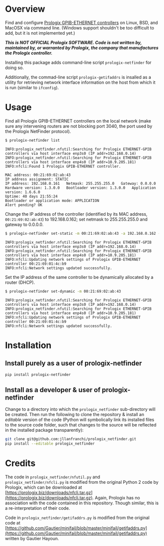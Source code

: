 # Overview

Find and configure [Prologix GPIB-ETHERNET controllers](https://prologix.biz/product/gpib-ethernet-controller/) on Linux, BSD, and MacOSX via command line. (Windows support shouldn't be too difficult to add, but it is not implemented yet.)

_**This is NOT OFFICIAL Prologix SOFTWARE. Code is not written by, maintained by, or warranted by Prologix, the company that manufactures the Prologix controller.**_

Installing this package adds command-line script `prologix-netfinder` for doing so.

Additionally, the commad-line script `prologix-getifaddrs` is insalled as a utility for retrieving network interface information on the host from which it is run (similar to `ifconfig`).

# Usage

Find all Prologix GPIB-ETHERNET controllers on the local network (make sure any intervening routers are not blocking port 3040, the port used by the Prologix NetFinder protocol).

```bash
$ prologix-netfinder list
```

```
INFO:prologix_netfinder.nfutil:Searching for Prologix ETHERNET-GPIB controllers via host interface enp3s0 (IP addr=192.168.0.14)
INFO:prologix_netfinder.nfutil:Searching for Prologix ETHERNET-GPIB controllers via host interface enp4s0 (IP addr=10.9.205.181)
INFO:nfcli:Found 1 Prologix GPIB-ETHERNET controller.

MAC address: 00:21:69:02:ab:43
IP address assignment: STATIC
IP address: 192.168.0.161   Netmask: 255.255.255.0   Gateway: 0.0.0.0
Hardware version: 1.3.0.0   Bootloader version: 1.3.0.0   Application version: 1.6.6.0
Uptime: 40 days 21:55:24
Bootloader or application mode: APPLICATION
Alert pending? OK
```

Change the IP address of the controller (identified by its MAC address, `00:21:69:02:ab:43`) to 192.168.0.162; set netmask to 255.255.255.0 and gateway to 0.0.0.0.

```bash
$ prologix-netfinder set-static -m 00:21:69:02:ab:43 -a 192.168.0.162 -n 255.255.255.0 -g 0.0.0.0 
```

```
INFO:prologix_netfinder.nfutil:Searching for Prologix ETHERNET-GPIB controllers via host interface enp3s0 (IP addr=192.168.0.14)
INFO:prologix_netfinder.nfutil:Searching for Prologix ETHERNET-GPIB controllers via host interface enp4s0 (IP addr=10.9.205.181)
INFO:nfcli:Updating network settings of Prologix GPIB-ETHERNET controller 00:21:69:01:4c:b9
INFO:nfcli:Network settings updated successfully.
```

Set the IP address of the same controller to be dynamically allocated by a router (DHCP). 

```bash
$ prologix-netfinder set-dynamic -m 00:21:69:02:ab:43
```

```
INFO:prologix_netfinder.nfutil:Searching for Prologix ETHERNET-GPIB controllers via host interface enp3s0 (IP addr=192.168.0.14)
INFO:prologix_netfinder.nfutil:Searching for Prologix ETHERNET-GPIB controllers via host interface enp4s0 (IP addr=10.9.205.181)
INFO:nfcli:Updating network settings of Prologix GPIB-ETHERNET controller 00:21:69:01:4c:b9
INFO:nfcli:Network settings updated successfully.
```

# Installation

## Install purely as a user of prologix-netfinder

```bash
pip install prologix-netfinder
```

## Install as a developer & user of prologix-netfinder

Change to a directory into which the `prologix_netfinder` sub-directory will be created. Then run the following to clone the repository & install an _editable_ version of the code (Python will symbolically link its installed files to the source code folder, such that changes to the source will be reflected in the installed package transparently):

```bash
git clone git@github.com:jllanfranchi/prologix_netfinder.git
pip install --editable prologix_netfinder
```

# Credits

The code in `prologix_netfinder/nfutil.py` and `prologix_netfinder/nfcli.py` is modified from the original Python 2 code by Prologix, which can be downloaded at [https://prologix.biz/downloads/nfcli.tar.gz](https://prologix.biz/downloads/nfcli.tar.gz). Again, Prologix has no association with the code contained in this repository. Though similar, this is a re-interpretation of their code.

Code in `prologix_netfinder/getifaddrs.py` is modified from the original code at [https://github.com/Gautier/minifail/blob/master/minifail/getifaddrs.py](https://github.com/Gautier/minifail/blob/master/minifail/getifaddrs.py) written by Gautier Hayoun.
